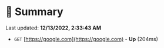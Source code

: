 # 📖 Summary
Last updated: **12/13/2022, 2:33:43 AM**

- `GET` [https://google.com](https://google.com) - **Up** (204ms)
